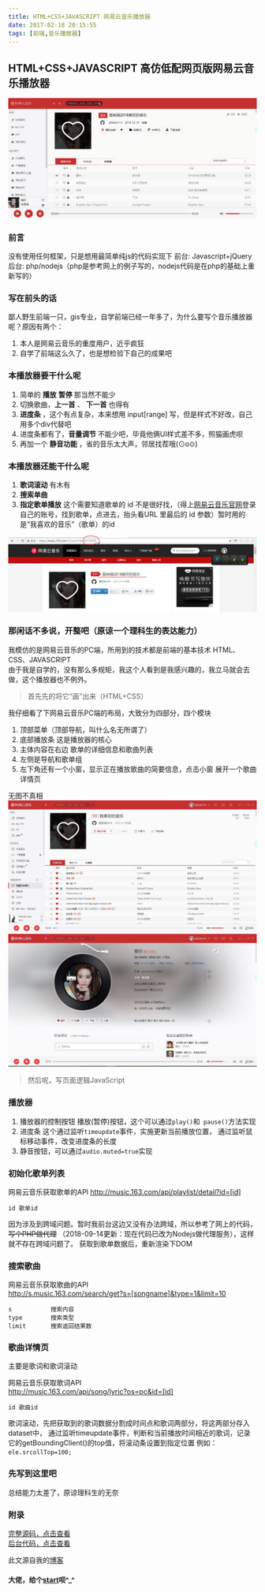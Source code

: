 ```yaml
---
title: HTML+CSS+JAVASCRIPT 网易云音乐播放器  
date: 2017-02-18 20:15:55  
tags: [前端,音乐播放器]  
---
```



## HTML+CSS+JAVASCRIPT 高仿低配网页版网易云音乐播放器

![app-poster](https://raw.githubusercontent.com/Yangfan2016/PicBed/master/Blog/cloud-music-pc.gif)

### 前言

没有使用任何框架，只是想用最简单纯js的代码实现下
前台: Javascript+jQuery
后台: php/nodejs（php是参考网上的例子写的，nodejs代码是在php的基础上重新写的）

### 写在前头的话

鄙人野生前端一只，gis专业，自学前端已经一年多了，为什么要写个音乐播放器呢？原因有两个：  
1. 本人是网易云音乐的重度用户，近乎疯狂  
2. 自学了前端这么久了，也是想检验下自己的成果吧

### 本播放器要干什么呢

1. 简单的 **播放** **暂停** 那当然不能少
2. 切换歌曲，**上一首** 、 **下一首** 也得有
3. **进度条** ，这个有点复杂，本来想用 input[range] 写，但是样式不好改，自己用多个div代替吧
4. 进度条都有了，**音量调节** 不能少吧，毕竟他俩UI样式差不多，照猫画虎呗
5. 再加一个 **静音功能** ，省的音乐太大声，邻居找茬哦(⊙o⊙)

### 本播放器还能干什么呢

1. **歌词滚动** 有木有
2. **搜索单曲** 
3. **指定歌单播放**  这个需要知道歌单的 id 不是很好找，（得上[网易云音乐官网](http://music.163.com )登录自己的账号，找到歌单，点进去，抬头看URL 里最后的 id 参数）暂时用的是“我喜欢的音乐”（歌单）的id

![music-163](https://raw.githubusercontent.com/Yangfan2016/PicBed/master/Blog/cloud-music-pc-wins003.JPG)

### 那闲话不多说，开整吧（原谅一个理科生的表达能力）

我模仿的是网易云音乐的PC端，所用到的技术都是前端的基本技术 HTML、CSS、JAVASCRIPT  
由于我是自学的，没有那么多规矩，我这个人看到是我感兴趣的，我立马就会去做，这个播放器也不例外。

> 首先先的将它“画”出来（HTML+CSS）

我仔细看了下网易云音乐PC端的布局，大致分为四部分，四个模块

1. 顶部菜单（顶部导航，叫什么名无所谓了）
2. 底部播放条 这是播放器的核心
3. 主体内容在右边 歌单的详细信息和歌曲列表
4. 左侧是导航和歌单组
5. 左下角还有一个小窗，显示正在播放歌曲的简要信息，点击小窗 展开一个歌曲详情页

无图不真相
![pc-music](https://raw.githubusercontent.com/Yangfan2016/PicBed/master/Blog/cloud-music-pc-wins001.JPG)
![pc-music](https://raw.githubusercontent.com/Yangfan2016/PicBed/master/Blog/cloud-music-pc-wins002.JPG)


> 然后呢，写页面逻辑JavaScript

### 播放器

1. 播放器的控制按钮
播放(暂停)按钮，这个可以通过` play() `和` pause()`方法实现
2. 进度条
这个通过监听`timeupdate`事件，实施更新当前播放位置，
通过监听鼠标移动事件，改变进度条的长度
3. 静音按钮，可以通过`audio.muted=true`实现


### 初始化歌单列表

网易云音乐获取歌单的API 
http://music.163.com/api/playlist/detail?id=[id]

	id 歌单id

因为涉及到跨域问题。暂时我前台这边又没有办法跨域，所以参考了网上的代码，~~写个PHP做代理~~ （2018-09-14更新：现在代码已改为Nodejs做代理服务），这样就不存在跨域问题了。
获取到歌单数据后，重新渲染下DOM


### 搜索歌曲

网易云音乐获取歌曲的API  
http://s.music.163.com/search/get?s=[songname]&type=1&limit=10

	s           搜索内容
	type        搜索类型
	limit       搜索返回结果数


### 歌曲详情页

主要是歌词和歌词滚动

网易云音乐获取歌词API  
http://music.163.com/api/song/lyric?os=pc&id=[id]

	id 歌曲id

歌词滚动，先把获取到的歌词数据分割成时间点和歌词两部分，将这两部分存入dataset中，
通过监听timeupdate事件，判断和当前播放时间相近的歌词，记录它的getBoundingClient()的top值，将滚动条设置到指定位置 例如：`ele.srcollTop=100;`


### 先写到这里吧

总结能力太差了，原谅理科生的无奈


### 附录

[完整源码，点击查看](https://github.com/Yangfan2016/cloud-music-web)  
[后台代码，点击查看](https://github.com/Yangfan2016/cloud-music-web/tree/master/server)

此文源自我的[博客](https://yangfan2016.github.io/2017/02/18/%E7%BD%91%E6%98%93%E4%BA%91%E9%9F%B3%E4%B9%90%E6%92%AD%E6%94%BE%E5%99%A8/)

#### 大佬，给个[start](https://github.com/Yangfan2016/cloud-music-web)呗^_^